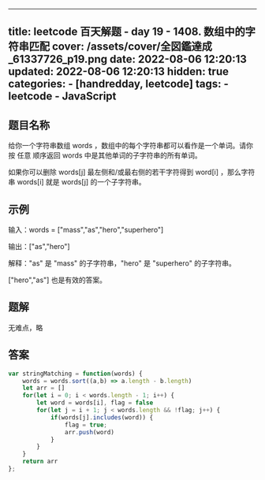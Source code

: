 ---
title: leetcode 百天解题 - day 19 - 1408. 数组中的字符串匹配
cover: /assets/cover/全図鑑達成_61337726_p19.png
date: 2022-08-06 12:20:13
updated: 2022-08-06 12:20:13
hidden: true
categories:
    - [handredday, leetcode]
tags:
    - leetcode
    - JavaScript
------
## 题目名称

给你一个字符串数组 words ，数组中的每个字符串都可以看作是一个单词。请你按 任意 顺序返回 words 中是其他单词的子字符串的所有单词。

如果你可以删除 words[j] 最左侧和/或最右侧的若干字符得到 word[i] ，那么字符串 words[i] 就是 words[j] 的一个子字符串。


## 示例

输入：words = ["mass","as","hero","superhero"]

输出：["as","hero"]

解释："as" 是 "mass" 的子字符串，"hero" 是 "superhero" 的子字符串。

["hero","as"] 也是有效的答案。

## 题解

无难点，略

## 答案

~~~js
var stringMatching = function(words) {
    words = words.sort((a,b) => a.length - b.length)
    let arr = []
    for(let i = 0; i < words.length - 1; i++) {
        let word = words[i], flag = false
        for(let j = i + 1; j < words.length && !flag; j++) {
            if(words[j].includes(word)) {
                flag = true;
                arr.push(word)
            }
        }
    }
    return arr
};
~~~
